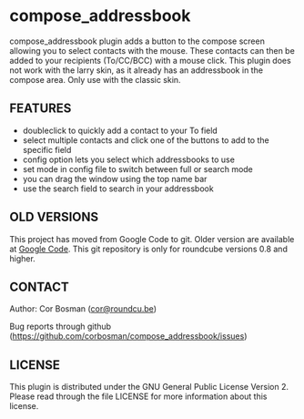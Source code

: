 compose_addressbook
===================

compose_addressbook plugin adds a button to the compose screen allowing you to select contacts with the mouse. These contacts can then be added to your recipients (To/CC/BCC) with a mouse click. This plugin does not work with the larry skin, as it already has an addressbook in the compose area. Only use with the classic skin. 

FEATURES
--------

- doubleclick to quickly add a contact to your To field
- select multiple contacts and click one of the buttons to add to the specific field
- config option lets you select which addressbooks to use
- set mode in config file to switch between full or search mode
- you can drag the window using the top name bar
- use the search field to search in your addressbook

OLD VERSIONS
------------

This project has moved from Google Code to git. Older version are available at [Google Code](http://code.google.com/p/roundcube-plugins/downloads/list). This git repository is only for roundcube versions 0.8 and higher.

CONTACT
-------
Author:   Cor Bosman (cor@roundcu.be)

Bug reports through github (https://github.com/corbosman/compose_addressbook/issues)

LICENSE
-------

This plugin is distributed under the GNU General Public License Version 2.
Please read through the file LICENSE for more information about this license.
